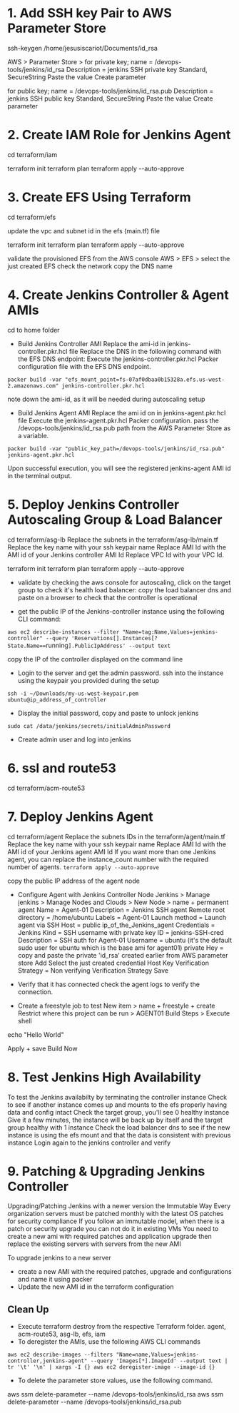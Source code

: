 
# 1. Add SSH key Pair to AWS Parameter Store
ssh-keygen /home/jesusiscariot/Documents/id_rsa

AWS > Parameter Store > 
for private key;
name = /devops-tools/jenkins/id_rsa
Description = jenkins SSH private key
Standard, SecureString
Paste the value
Create parameter

for public key;
name = /devops-tools/jenkins/id_rsa.pub
Description = jenkins SSH public key
Standard, SecureString
Paste the value
Create parameter

# 2. Create IAM Role for Jenkins Agent
cd terraform/iam

terraform init
terraform plan
terraform apply --auto-approve

# 3. Create EFS Using Terraform
cd terraform/efs

update the vpc and subnet id in the efs (main.tf) file

terraform init
terraform plan
terraform apply --auto-approve

validate the provisioned EFS from the AWS console
AWS > EFS > select the just created EFS 
check the network
copy the DNS name

# 4. Create Jenkins Controller & Agent AMIs
cd to home folder

- Build Jenkins Controller AMI
Replace the ami-id in jenkins-controller.pkr.hcl file
Replace the DNS in the following command with the EFS DNS endpoint:
Execute the jenkins-controller.pkr.hcl Packer configuration file with the EFS DNS endpoint. 

`packer build -var "efs_mount_point=fs-07af0dbaa0b15328a.efs.us-west-2.amazonaws.com" jenkins-controller.pkr.hcl`

note down the ami-id, as it will be needed during autoscaling setup

- Build Jenkins Agent AMI
Replace the ami id on in jenkins-agent.pkr.hcl file
Execute the jenkins-agent.pkr.hcl Packer configuration.
pass the /devops-tools/jenkins/id_rsa.pub path from the AWS Parameter Store as a variable.

`packer build -var "public_key_path=/devops-tools/jenkins/id_rsa.pub" jenkins-agent.pkr.hcl`

Upon successful execution, you will see the registered jenkins-agent AMI id in the terminal output.

# 5. Deploy Jenkins Controller Autoscaling Group & Load Balancer
cd terraform/asg-lb
Replace the subnets in the terraform/asg-lb/main.tf
Replace the key name with your ssh keypair name
Replace AMI Id with the AMI id of your Jenkins controller AMI Id
Replace VPC Id with your VPC Id.

terraform init
terraform plan 
terraform apply --auto-approve

- validate by checking the aws console for
autoscaling, click on the target group to check it's health
load balancer: copy the load balancer dns and paste on a browser to check that the controller is operational


- get the public IP of the Jenkins-controller instance using the following CLI command:

`aws ec2 describe-instances --filter "Name=tag:Name,Values=jenkins-controller" --query 'Reservations[].Instances[?State.Name==`running`].PublicIpAddress' --output text`

copy the IP of the controller displayed on the command line


- Login to the server and get the admin password.
ssh into the instance using the keypair you provided during the setup

`ssh -i ~/Downloads/my-us-west-keypair.pem ubuntu@ip_address_of_controller`

- Display the initial password, copy and paste to unlock jenkins

`sudo cat /data/jenkins/secrets/initialAdminPassword`

- Create admin user and log into jenkins


# 6. ssl and route53
cd terraform/acm-route53


# 7. Deploy Jenkins Agent
cd terraform/agent
Replace the subnets IDs in the terraform/agent/main.tf
Replace the key name with your ssh keypair name
Replace AMI Id with the AMI id of your Jenkins agent AMI Id
If you want more than one Jenkins agent, you can replace the instance_count number with the required number of agents.
 `terraform apply --auto-approve`


copy the public IP address of the agent node

- Configure Agent with Jenkins Controller Node 
Jenkins > Manage jenkins > Manage Nodes and Clouds > New Node > name + permanent agent
Name = Agent-01
Description = Jenkins SSH agent
Remote root directory = /home/ubuntu
Labels = Agent-01
Launch method = Launch agent via SSH
Host = public ip_of_the_Jenkins_agent
Credentials = Jenkins
    Kind = SSH username with private key
    ID = jenkins-SSH-cred
    Description = SSH auth for Agent-01
    Username = ubuntu (it's the default sudo user for ubuntu which is the base ami for agent01)
    private Hey = copy and paste the private 'id_rsa' created earlier from AWS parameter store
    Add
Select the just created credential
Host Key Verification Strategy = Non verifying Verification Strategy
Save

- Verify that it has connected
check the agent logs to verify the connection.

- Create a freestyle job to test
New item > name + freestyle + create
Restrict where this project can be run > AGENT01
Build Steps > Execute shell

echo "Hello World"

Apply + save
Build Now

# 8.  Test Jenkins High Availability
To test the Jenkins availabilty by terminating the controller instance
Check to see if another instance comes up and mounts to the efs properly having data and config intact
Check the target group, you'll see 0 healthy instance
Give it a few minutes, the instance will be back up by itself and the target group healthy with 1 instance 
Check the load balancer dns to see if the new instance is using the efs mount and that the data is consistent with previous instance
Login again to the jenkins controller and verify

# 9.  Patching & Upgrading Jenkins Controller
Upgrading/Patching Jenkins with a newer version the Immutable Way
 Every organization servers must be patched monthly with the latest OS patches for security compliance
 If you follow an immutable model, when there is a patch or security upgrade you can not do it in existing VMs
 You need to create a new ami with required patches and application upgrade then replace the existing servers with servers from the new AMI

To upgrade jenkins to a new server
- create a new AMI with the required patches, upgrade and configurations and name it using packer
- Update the new AMI id in the terraform configuration







##  Clean Up
- Execute terraform destroy from the respective Terraform folder.
agent, acm-route53, asg-lb, efs, iam
- To deregister the AMIs, use the following AWS CLI commands

`aws ec2 describe-images --filters "Name=name,Values=jenkins-controller,jenkins-agent" --query 'Images[*].ImageId' --output text | tr '\t' '\n' | xargs -I {} aws ec2 deregister-image --image-id {}`

- To delete the parameter store values, use the following command.

aws ssm delete-parameter --name /devops-tools/jenkins/id_rsa
aws ssm delete-parameter --name /devops-tools/jenkins/id_rsa.pub
